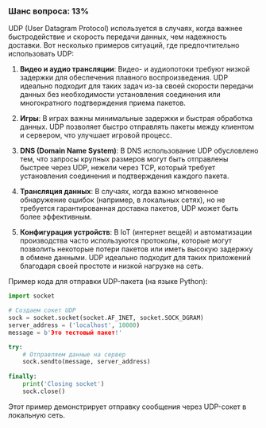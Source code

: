 ### Шанс вопроса: 13%

UDP (User Datagram Protocol) используется в случаях, когда важнее быстродействие и скорость передачи данных, чем надежность доставки. Вот несколько примеров ситуаций, где предпочтительно использовать UDP:

1. **Видео и аудио трансляции**: Видео- и аудиопотоки требуют низкой задержки для обеспечения плавного воспроизведения. UDP идеально подходит для таких задач из-за своей скорости передачи данных без необходимости установления соединения или многократного подтверждения приема пакетов.

2. **Игры**: В играх важны минимальные задержки и быстрая обработка данных. UDP позволяет быстро отправлять пакеты между клиентом и сервером, что улучшает игровой процесс.

3. **DNS (Domain Name System)**: В DNS использование UDP обусловлено тем, что запросы крупных размеров могут быть отправлены быстрее через UDP, нежели через TCP, который требует установления соединения и подтверждения каждого пакета.

4. **Трансляция данных**: В случаях, когда важно мгновенное обнаружение ошибок (например, в локальных сетях), но не требуется гарантированная доставка пакетов, UDP может быть более эффективным.

5. **Конфигурация устройств**: В IoT (интернет вещей) и автоматизации производства часто используются протоколы, которые могут позволить некоторые потери пакетов или иметь высокую задержку в обмене данными. UDP идеально подходит для таких приложений благодаря своей простоте и низкой нагрузке на сеть.

Пример кода для отправки UDP-пакета (на языке Python):

```python
import socket

# Создаем сокет UDP
sock = socket.socket(socket.AF_INET, socket.SOCK_DGRAM)
server_address = ('localhost', 10000)
message = b'Это тестовый пакет!'

try:
    # Отправляем данные на сервер
    sock.sendto(message, server_address)
    
finally:
    print('Closing socket')
    sock.close()
```

Этот пример демонстрирует отправку сообщения через UDP-сокет в локальную сеть.